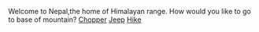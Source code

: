 Welcome to Nepal,the home of Himalayan range.
How would you like to go to base of mountain?
[Chopper](../Summit/phase1/chopper.md)
[Jeep](../Summit/phase1/jeep.md)
[Hike](../Summit/phase1/hike.md)

